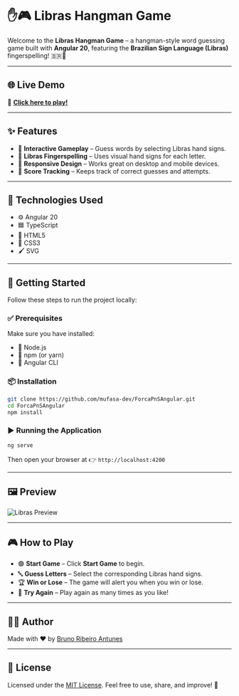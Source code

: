 # ✋🎮 Libras Hangman Game

Welcome to the **Libras Hangman Game** – a hangman-style word guessing game built with **Angular 20**, featuring the **Brazilian Sign Language (Libras)** fingerspelling! 🇧🇷🤟 

---

## 🌐 Live Demo

🔗 [**Click here to play!**](https://mufasa-dev.github.io/ForcaPnSAngular/)  

---

## ✨ Features

- 🧠 **Interactive Gameplay** – Guess words by selecting Libras hand signs.
- 🤟 **Libras Fingerspelling** – Uses visual hand signs for each letter.
- 📱 **Responsive Design** – Works great on desktop and mobile devices.
- 🧮 **Score Tracking** – Keeps track of correct guesses and attempts.

---

## 🧰 Technologies Used

- ⚙️ Angular 20  
- 🟦 TypeScript  
- 🧱 HTML5  
- 🎨 CSS3
- 🖌 SVG

---

## 🚀 Getting Started

Follow these steps to run the project locally:

### ✅ Prerequisites

Make sure you have installed:

- 🔸 Node.js  
- 🔸 npm (or yarn)  
- 🔸 Angular CLI

### 📦 Installation

```bash
git clone https://github.com/mufasa-dev/ForcaPnSAngular.git
cd ForcaPnSAngular
npm install
````

### ▶️ Running the Application

```bash
ng serve
```

Then open your browser at 👉 `http://localhost:4200`

---

## 🖼️ Preview

![Libras Preview](https://i.ibb.co/TD7P5wD8/imagem-2025-03-27-001051009.png)

---

## 🎮 How to Play

* 🟢 **Start Game** – Click **Start Game** to begin.
* 🔤 **Guess Letters** – Select the corresponding Libras hand signs.
* 🏆 **Win or Lose** – The game will alert you when you win or lose.
* 🔁 **Try Again** – Play again as many times as you like!

---

## 👨‍💻 Author

Made with ❤️ by [Bruno Ribeiro Antunes](https://github.com/mufasa-dev)

---

## 📄 License

Licensed under the [MIT License](LICENSE).
Feel free to use, share, and improve! 🙌
